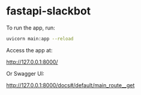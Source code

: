 # fastapi-slackbot

 To run the app, run:
 
 ```bash
 uvicorn main:app --reload
 ```

 Access the app at: 

 http://127.0.0.1:8000/

 Or Swagger UI:

 http://127.0.0.1:8000/docs#/default/main_route__get
 